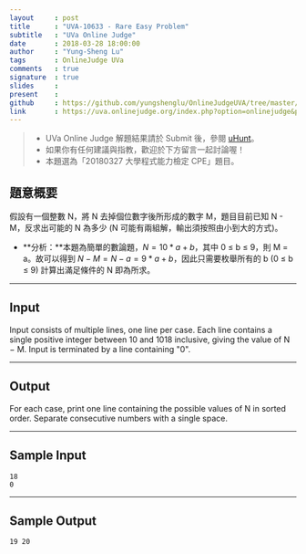 ```yaml
---
layout     : post
title      : "UVA-10633 - Rare Easy Problem"
subtitle   : "UVa Online Judge"
date       : 2018-03-28 18:00:00
author     : "Yung-Sheng Lu"
tags       : OnlineJudge UVa
comments   : true
signature  : true
slides     : 
present    :
github     : https://github.com/yungshenglu/OnlineJudgeUVA/tree/master/UVA-10633
link       : https://uva.onlinejudge.org/index.php?option=onlinejudge&page=show_problem&problem=1574
---
```


> * UVa Online Judge 解題結果請於 Submit 後，參閱 [uHunt](https://uhunt.onlinejudge.org/)。
> * 如果你有任何建議與指教，歡迎於下方留言一起討論喔！
> * 本題選為「20180327 大學程式能力檢定 CPE」題目。

## 題意概要

假設有一個整數 N，將 N 去掉個位數字後所形成的數字 M，題目目前已知 N - M，反求出可能的 N 為多少 (N 可能有兩組解，輸出須按照由小到大的方式)。

* **分析：**本題為簡單的數論題，$N = 10 * a + b$，其中 0 ≤ b ≤ 9，則 M = a。故可以得到 $N - M = N - a = 9 * a + b$，因此只需要枚舉所有的 b (0 ≤ b ≤ 9) 計算出滿足條件的 N 即為所求。

---
## Input

Input consists of multiple lines, one line per case. Each line contains a single positive integer between 10 and 1018 inclusive, giving the value of N − M. Input is terminated by a line containing "0".

---
## Output

For each case, print one line containing the possible values of N in sorted order. Separate consecutive numbers with a single space.

---
## Sample Input

```
18
0
```

---
## Sample Output

```
19 20
```